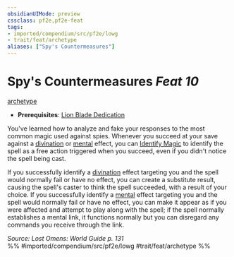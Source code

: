 ```yaml
---
obsidianUIMode: preview
cssclass: pf2e,pf2e-feat
tags:
- imported/compendium/src/pf2e/lowg
- trait/feat/archetype
aliases: ["Spy's Countermeasures"]
---
```

# Spy's Countermeasures  *Feat 10*  
[archetype](archetype.md)  

- **Prerequisites**: [Lion Blade Dedication](lion-blade-dedication-lowg.md)

You've learned how to analyze and fake your responses to the most common magic used against spies. Whenever you succeed at your save against a [divination](divination.md) or [mental](mental.md) effect, you can [Identify Magic](identify-magic.md) to identify the spell as a free action triggered when you succeed, even if you didn't notice the spell being cast.

If you successfully identify a [divination](divination.md) effect targeting you and the spell would normally fail or have no effect, you can create a substitute result, causing the spell's caster to think the spell succeeded, with a result of your choice. If you successfully identify a [mental](mental.md) effect targeting you and the spell would normally fail or have no effect, you can make it appear as if you were affected and attempt to play along with the spell; if the spell normally establishes a mental link, it functions normally but you can disregard any commands you receive through the link.

*Source: Lost Omens: World Guide p. 131*  
%% #imported/compendium/src/pf2e/lowg #trait/feat/archetype %%
